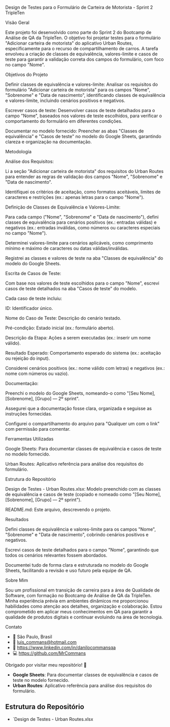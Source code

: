 Design de Testes para o Formulário de Carteira de Motorista - Sprint 2 TripleTen

Visão Geral

Este projeto foi desenvolvido como parte do Sprint 2 do Bootcamp de Análise de QA da TripleTen. O objetivo foi projetar testes para o formulário "Adicionar carteira de motorista" do aplicativo Urban Routes, especificamente para o recurso de compartilhamento de carros. A tarefa envolveu a criação de classes de equivalência, valores-limite e casos de teste para garantir a validação correta dos campos do formulário, com foco no campo "Nome".

Objetivos do Projeto





Definir classes de equivalência e valores-limite: Analisar os requisitos do formulário "Adicionar carteira de motorista" para os campos "Nome", "Sobrenome" e "Data de nascimento", identificando classes de equivalência e valores-limite, incluindo cenários positivos e negativos.



Escrever casos de teste: Desenvolver casos de teste detalhados para o campo "Nome", baseados nos valores de teste escolhidos, para verificar o comportamento do formulário em diferentes condições.



Documentar no modelo fornecido: Preencher as abas "Classes de equivalência" e "Casos de teste" no modelo do Google Sheets, garantindo clareza e organização na documentação.

Metodologia





Análise dos Requisitos:





Li a seção "Adicionar carteira de motorista" dos requisitos do Urban Routes para entender as regras de validação dos campos "Nome", "Sobrenome" e "Data de nascimento".



Identifiquei os critérios de aceitação, como formatos aceitáveis, limites de caracteres e restrições (ex.: apenas letras para o campo "Nome").



Definição de Classes de Equivalência e Valores-Limite:





Para cada campo ("Nome", "Sobrenome" e "Data de nascimento"), defini classes de equivalência para cenários positivos (ex.: entradas válidas) e negativos (ex.: entradas inválidas, como números ou caracteres especiais no campo "Nome").



Determinei valores-limite para cenários aplicáveis, como comprimento mínimo e máximo de caracteres ou datas válidas/inválidas.



Registrei as classes e valores de teste na aba "Classes de equivalência" do modelo do Google Sheets.



Escrita de Casos de Teste:





Com base nos valores de teste escolhidos para o campo "Nome", escrevi casos de teste detalhados na aba "Casos de teste" do modelo.



Cada caso de teste incluiu:





ID: Identificador único.



Nome do Caso de Teste: Descrição do cenário testado.



Pré-condição: Estado inicial (ex.: formulário aberto).



Descrição da Etapa: Ações a serem executadas (ex.: inserir um nome válido).



Resultado Esperado: Comportamento esperado do sistema (ex.: aceitação ou rejeição do input).



Considerei cenários positivos (ex.: nome válido com letras) e negativos (ex.: nome com números ou vazio).



Documentação:





Preenchi o modelo do Google Sheets, nomeando-o como "[Seu Nome], [Sobrenome], [Grupo] — 2º sprint".



Assegurei que a documentação fosse clara, organizada e seguisse as instruções fornecidas.



Configurei o compartilhamento do arquivo para "Qualquer um com o link" com permissão para comentar.

Ferramentas Utilizadas





Google Sheets: Para documentar classes de equivalência e casos de teste no modelo fornecido.



Urban Routes: Aplicativo referência para análise dos requisitos do formulário.

Estrutura do Repositório





Design de Testes - Urban Routes.xlsx: Modelo preenchido com as classes de equivalência e casos de teste (copiado e nomeado como "[Seu Nome], [Sobrenome], [Grupo] — 2º sprint").



README.md: Este arquivo, descrevendo o projeto.

Resultados





Defini classes de equivalência e valores-limite para os campos "Nome", "Sobrenome" e "Data de nascimento", cobrindo cenários positivos e negativos.



Escrevi casos de teste detalhados para o campo "Nome", garantindo que todos os cenários relevantes fossem abordados.



Documentei tudo de forma clara e estruturada no modelo do Google Sheets, facilitando a revisão e uso futuro pela equipe de QA.

Sobre Mim

Sou um profissional em transição de carreira para a área de Qualidade de Software, com formação no Bootcamp de Análise de QA da TripleTen. Minha experiência prévia em ambientes dinâmicos me proporcionou habilidades como atenção aos detalhes, organização e colaboração. Estou comprometido em aplicar meus conhecimentos em QA para garantir a qualidade de produtos digitais e continuar evoluindo na área de tecnologia.

Contato





- 📍 São Paulo, Brasil
- 📧 luis_commans@hotmail.com
- 🔗 https://www.linkedin.com/in/danilocommansqa
- 💻 https://github.com/MrCommans

Obrigado por visitar meu repositório! 🚖
- **Google Sheets**: Para documentar classes de equivalência e casos de teste no modelo fornecido.
- **Urban Routes**: Aplicativo referência para análise dos requisitos do formulário.

## Estrutura do Repositório

- `Design de Testes - Urban Routes.xlsx
